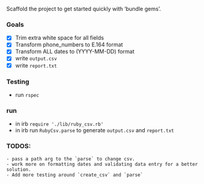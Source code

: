 Scaffold the project to get started quickly with ‘bundle gems’.

### Goals
- [x] Trim extra white space for all fields
- [x] Transform phone_numbers to E.164 format
- [x] Transform ALL dates to (YYYY-MM-DD) format
- [x] write `output.csv` 
- [x] write `report.txt` 

### Testing
- run `rspec`

### run 
- in irb `require './lib/ruby_csv.rb'`
- in irb run `RubyCsv.parse` to generate `output.csv` and `report.txt`

### TODOS: 
    - pass a path arg to the `parse` to change csv. 
    - work more on formatting dates and validating data entry for a better solution.
    - Add more testing around `create_csv` and `parse`
